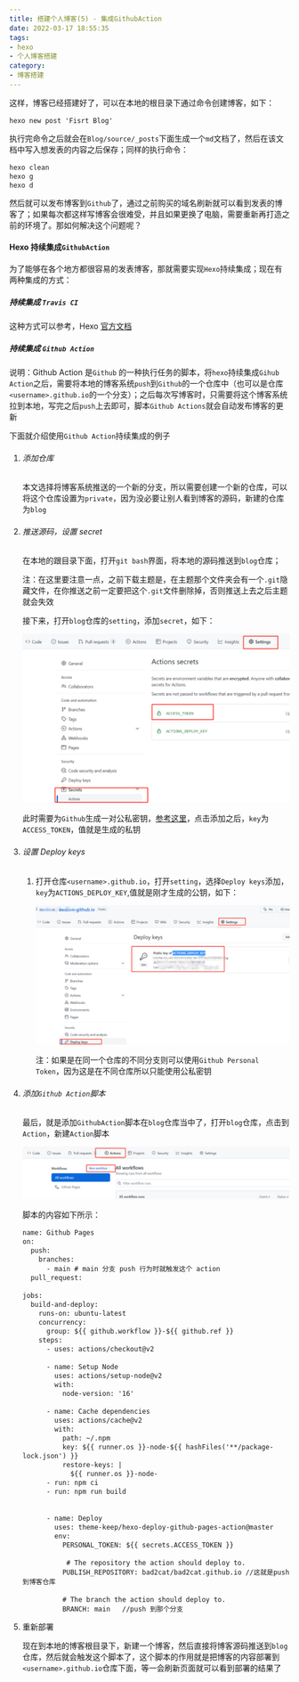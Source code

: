 ```yaml
---
title: 搭建个人博客(5) - 集成GithubAction
date: 2022-03-17 18:55:35
tags:
- hexo
- 个人博客搭建
category:
- 博客搭建
---
```


这样，博客已经搭建好了，可以在本地的根目录下通过命令创建博客，如下：

```
hexo new post 'Fisrt Blog'
```

执行完命令之后就会在`Blog/source/_posts`下面生成一个`md`文档了，然后在该文档中写入想发表的内容之后保存；同样的执行命令：

```
hexo clean
hexo g
hexo d
```

然后就可以发布博客到`Github`了，通过之前购买的域名刷新就可以看到发表的博客了；如果每次都这样写博客会很难受，并且如果更换了电脑，需要重新再打造之前的环境了。那如何解决这个问题呢？

<!-- more -->

#### Hexo 持续集成`GithubAction`

为了能够在各个地方都很容易的发表博客，那就需要实现`Hexo`持续集成；现在有两种集成的方式：

##### 持续集成 `Travis CI`

这种方式可以参考，Hexo [官方文档](https://hexo.io/zh-cn/docs/github-pages)

##### 持续集成 `Github Action`

说明：Github Action 是`Github` 的一种执行任务的脚本，将`hexo`持续集成`Gihub Action`之后，需要将本地的博客系统`push`到`Github`的一个仓库中（也可以是仓库`<username>.github.io`的一个分支）；之后每次写博客时，只需要将这个博客系统拉到本地，写完之后`push`上去即可，脚本`Github Actions`就会自动发布博客的更新

下面就介绍使用`Github Action`持续集成的例子

1. ###### 添加仓库

   本文选择将博客系统推送的一个新的分支，所以需要创建一个新的仓库，可以将这个仓库设置为`private`，因为没必要让别人看到博客的源码，新建的仓库为`blog`

2. ###### 推送源码，设置 secret

   在本地的跟目录下面，打开`git bash`界面，将本地的源码推送到`blog`仓库；

   注：在这里要注意一点，之前下载主题是，在主题那个文件夹会有一个`.git`隐藏文件，在你推送之前一定要把这个`.git`文件删除掉，否则推送上去之后主题就会失效

   接下来，打开`blog`仓库的`setting`，添加`secret`，如下：

   ![01](.\集成GithubAction\01.png)

   此时需要为`Github`生成一对公私密钥，[参考这里](https://www.cnblogs.com/yuqiliu/p/12551258.html)，点击添加之后，`key`为`ACCESS_TOKEN`，值就是生成的私钥

3. ###### 设置 Deploy keys

   1. 打开仓库`<username>.github.io`，打开`setting`，选择`Deploy keys`添加，`key`为`ACTIONS_DEPLOY_KEY`,值就是刚才生成的公钥，如下：

      ![02](.\集成GithubAction\02.png)

      注：如果是在同一个仓库的不同分支则可以使用`Github Personal Token`，因为这是在不同仓库所以只能使用公私密钥

4. ###### 添加`Github Action`脚本

   最后，就是添加`GithubAction`脚本在`blog`仓库当中了，打开`blog`仓库，点击到`Action`，新建`Action`脚本

   ![03](.\集成GithubAction\03.png)

   脚本的内容如下所示：

   ```
   name: Github Pages
   on:
     push:
       branches:
         - main # main 分支 push 行为时就触发这个 action
     pull_request:
   
   jobs:
     build-and-deploy:
       runs-on: ubuntu-latest
       concurrency:
         group: ${{ github.workflow }}-${{ github.ref }}
       steps:
         - uses: actions/checkout@v2
         
         - name: Setup Node
           uses: actions/setup-node@v2
           with:
             node-version: '16'
             
         - name: Cache dependencies
           uses: actions/cache@v2
           with:
             path: ~/.npm
             key: ${{ runner.os }}-node-${{ hashFiles('**/package-lock.json') }}
             restore-keys: |
               ${{ runner.os }}-node-
         - run: npm ci
         - run: npm run build
         
   
         - name: Deploy
           uses: theme-keep/hexo-deploy-github-pages-action@master 
           env:
             PERSONAL_TOKEN: ${{ secrets.ACCESS_TOKEN }}
   
              # The repository the action should deploy to.
             PUBLISH_REPOSITORY: bad2cat/bad2cat.github.io //这就是push 到博客仓库
   
             # The branch the action should deploy to.
             BRANCH: main   //push 到那个分支
   ```

5. 重新部署

   现在到本地的博客根目录下，新建一个博客，然后直接将博客源码推送到`blog`仓库，然后就会触发这个脚本了，这个脚本的作用就是把博客的内容部署到`<username>.github.io`仓库下面，等一会刷新页面就可以看到部署的结果了